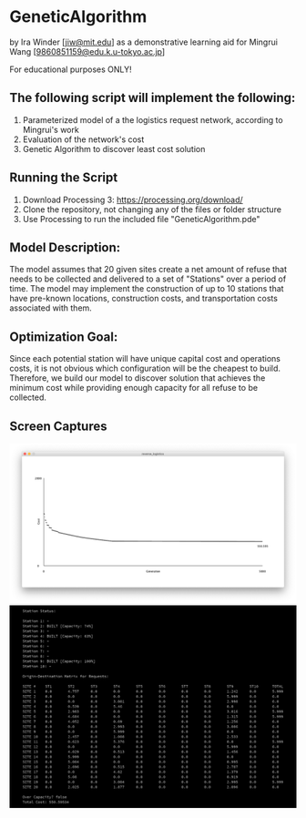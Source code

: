 # GeneticAlgorithm
by Ira Winder [jiw@mit.edu] as a demonstrative learning aid for Mingrui Wang [9860851159@edu.k.u-tokyo.ac.jp]

For educational purposes ONLY! 

## The following script will implement the following:
1. Parameterized model of a the logistics request network,  according to Mingrui's work
2. Evaluation of the network's cost
3. Genetic Algorithm to discover least cost solution

## Running the Script
1. Download Processing 3: https://processing.org/download/
2. Clone the repository, not changing any of the files or folder structure
3. Use Processing to run the included file "GeneticAlgorithm.pde"

## Model Description:
The model assumes that 20 given sites create a net amount of refuse that needs to be collected and delivered to a set of "Stations" over a period of time. The model may implement the construction of up to 10 stations that have pre-known locations,  construction costs,  and transportation costs associated with them. 

## Optimization Goal: 
Since each potential station will have unique capital cost and operations costs,  it is not obvious which configuration will be the cheapest to build. Therefore,  we build our model to discover solution that achieves the minimum cost while providing enough capacity for all refuse to be collected.

## Screen Captures
![Solution Performance for Successive Generations](/screenshots/GA_graph.png)
![Final Solution Summary](/screenshots/console.png)
